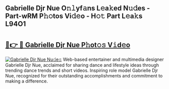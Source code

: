 ## Gabrielle Djr Nue O𝚗𝚕yf𝚊ns L𝚎a𝚔ed N𝚞𝚍es - Part-wRM P𝚑𝚘tos Vi𝚍𝚎o - H𝚘𝚝 Part L𝚎a𝚔s L94O1

# <h2><a href="http://kf5r5lk.oniu.top/?m=Gabrielle+Djr+Nue">🔗👉 🔴 Gabrielle Djr Nue P𝚑ot𝚘𝚜 V𝚒d𝚎o</a></h2>

[![Gabrielle Djr Nue Nu𝚍e𝚜](https://i.imgur.com/0qMVB7G.gif)](http://kf5r5lk.oniu.top/?m=Gabrielle+Djr+Nue)
Web-based entertainer and multimedia designer Gabrielle Djr Nue, acclaimed for sharing dance and lifestyle ideas through trending dance trends and short videos. Inspiring role model Gabrielle Djr Nue, recognized for their outstanding accomplishments and commitment to making a difference.  
